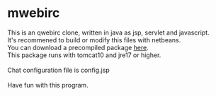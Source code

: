 # mwebirc
 This is an qwebirc clone, written in java as jsp, servlet and javascript.<br>
 It's recommened to build or modify this files with netbeans.<br>
 You can download a precompiled package [here](https://github.com/user-attachments/files/16911337/mwebirc.zip).<br>
 This package runs with tomcat10 and jre17 or higher.<br>
<br>
 Chat configuration file is config.jsp<br>
 <br>
 Have fun with this program.<br>
